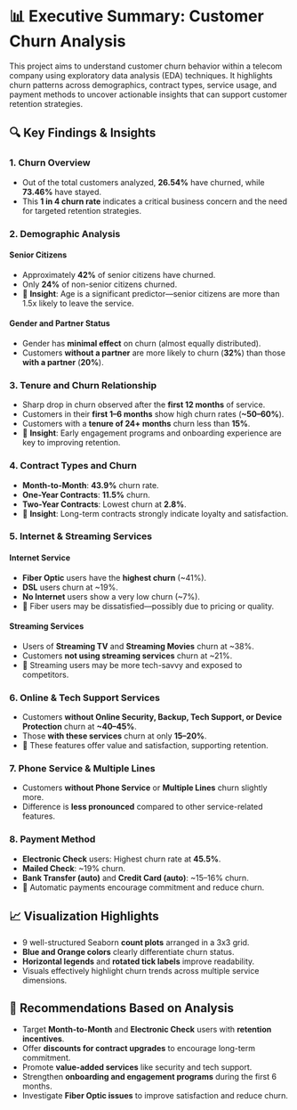 # 📊 Executive Summary: Customer Churn Analysis

This project aims to understand customer churn behavior within a telecom company using exploratory data analysis (EDA) techniques. It highlights churn patterns across demographics, contract types, service usage, and payment methods to uncover actionable insights that can support customer retention strategies.

## 🔍 Key Findings & Insights

### 1. Churn Overview
- Out of the total customers analyzed, **26.54%** have churned, while **73.46%** have stayed.
- This **1 in 4 churn rate** indicates a critical business concern and the need for targeted retention strategies.

### 2. Demographic Analysis

#### Senior Citizens
- Approximately **42%** of senior citizens have churned.
- Only **24%** of non-senior citizens churned.
- 📌 **Insight**: Age is a significant predictor—senior citizens are more than 1.5x likely to leave the service.

#### Gender and Partner Status
- Gender has **minimal effect** on churn (almost equally distributed).
- Customers **without a partner** are more likely to churn (**32%**) than those **with a partner** (**20%**).

### 3. Tenure and Churn Relationship
- Sharp drop in churn observed after the **first 12 months** of service.
- Customers in their **first 1–6 months** show high churn rates (**~50–60%**).
- Customers with a **tenure of 24+ months** churn less than **15%**.
- 📌 **Insight**: Early engagement programs and onboarding experience are key to improving retention.

### 4. Contract Types and Churn
- **Month-to-Month**: **43.9%** churn rate.
- **One-Year Contracts**: **11.5%** churn.
- **Two-Year Contracts**: Lowest churn at **2.8%**.
- 📌 **Insight**: Long-term contracts strongly indicate loyalty and satisfaction.

### 5. Internet & Streaming Services

#### Internet Service
- **Fiber Optic** users have the **highest churn** (~41%).
- **DSL** users churn at ~19%.
- **No Internet** users show a very low churn (~7%).
- 📌 Fiber users may be dissatisfied—possibly due to pricing or quality.

#### Streaming Services
- Users of **Streaming TV** and **Streaming Movies** churn at ~38%.
- Customers **not using streaming services** churn at ~21%.
- 📌 Streaming users may be more tech-savvy and exposed to competitors.

### 6. Online & Tech Support Services
- Customers **without Online Security, Backup, Tech Support, or Device Protection** churn at **~40–45%**.
- Those **with these services** churn at only **15–20%**.
- 📌 These features offer value and satisfaction, supporting retention.

### 7. Phone Service & Multiple Lines
- Customers **without Phone Service** or **Multiple Lines** churn slightly more.
- Difference is **less pronounced** compared to other service-related features.

### 8. Payment Method
- **Electronic Check** users: Highest churn rate at **45.5%**.
- **Mailed Check**: ~19% churn.
- **Bank Transfer (auto)** and **Credit Card (auto)**: ~15–16% churn.
- 📌 Automatic payments encourage commitment and reduce churn.

## 📈 Visualization Highlights
- 9 well-structured Seaborn **count plots** arranged in a 3x3 grid.
- **Blue and Orange colors** clearly differentiate churn status.
- **Horizontal legends** and **rotated tick labels** improve readability.
- Visuals effectively highlight churn trends across multiple service dimensions.

## 🧩 Recommendations Based on Analysis
- Target **Month-to-Month** and **Electronic Check** users with **retention incentives**.
- Offer **discounts for contract upgrades** to encourage long-term commitment.
- Promote **value-added services** like security and tech support.
- Strengthen **onboarding and engagement programs** during the first 6 months.
- Investigate **Fiber Optic issues** to improve satisfaction and reduce churn.

